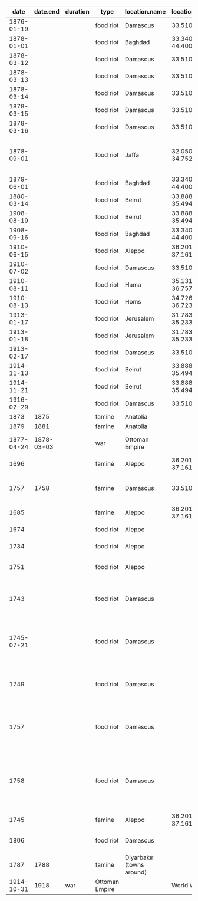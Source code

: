 date | date.end | duration | type | location.name |  location.coordinates |  comment | source
-|-|-|-|-|-|-|-
1876-01-19 |  |  | food riot | Damascus | 33.5102, 36.29128 |  no exact date  | 
1878-01-01 |  |  | food riot | Baghdad | 33.34058, 44.40088 |  | 
1878-03-12 |  |  | food riot | Damascus | 33.5102, 36.29128 |  | 
1878-03-13 |  |  | food riot | Damascus | 33.5102, 36.29128 |  | 
1878-03-14 |  |  | food riot | Damascus | 33.5102, 36.29128 |  | 
1878-03-15 |  |  | food riot | Damascus | 33.5102, 36.29128 |  | 
1878-03-16 |  |  | food riot | Damascus | 33.5102, 36.29128 |  | 
1878-09-01 |  |  | food riot | Jaffa | 32.05043, 34.75224 |  no exact date, Bedouins loot shops | 
1879-06-01 |  |  | food riot | Baghdad | 33.34058, 44.40088 |  no exact date | 
1880-03-14 |  |  | food riot | Beirut | 33.88894, 35.49442 |  | 
1908-08-19 |  |  | food riot | Beirut | 33.88894, 35.49442 |  | 
1908-09-16 |  |  | food riot | Baghdad | 33.34058, 44.40088 |  | 
1910-06-15 |  |  | food riot | Aleppo | 36.20124, 37.16117 |  no exact date | 
1910-07-02 |  |  | food riot | Damascus | 33.5102, 36.29128 |  | 
1910-08-11 |  |  | food riot | Hama | 35.13179, 36.75783 |  | 
1910-08-13 |  |  | food riot | Homs | 34.72682, 36.72339 |  | 
1913-01-17 |  |  | food riot | Jerusalem | 31.78336, 35.23388 |  | 
1913-01-18 |  |  | food riot | Jerusalem | 31.78336, 35.23388 |  | 
1913-02-17 |  |  | food riot | Damascus | 33.5102, 36.29128 |  | 
1914-11-13 |  |  | food riot | Beirut | 33.88894, 35.49442 |  | 
1914-11-21 |  |  | food riot | Beirut | 33.88894, 35.49442 |  | 
1916-02-29 |  |  | food riot | Damascus | 33.5102, 36.29128 |  | 
1873 | 1875 |  | famine | Anatolia |  |  | {Ertem 2017}
1879 | 1881 |  | famine | Anatolia |  |  | {Ertem 2017}
1877-04-24 | 1878-03-03 |  | war | Ottoman Empire |  | Russo-Ottoman War | 
1696 |  |  | famine | Aleppo | 36.20124, 37.16117 |  no exact date | {Ayalon 2017@65}
1757 | 1758 |  | famine | Damascus | 33.5102, 36.29128 |  no exact date | {Ayalon 2017@65}{Grehan 1999@142}
1685 |  |  | famine | Aleppo | 36.20124, 37.16117 |  no exact date | {Ayalon 2017@65-66}
1674 |  |  | food riot | Aleppo |  | no exact date | {Ayalon 2017@67-68}
1734 |  |  | food riot | Aleppo |  | no exact date | {Ayalon 2017@68}
1751 |  |  | food riot | Aleppo |  | no exact date | {Ayalon 2017@68}, al-Budayrī
1743 |  |  | food riot | Damascus |  | no exact date, but July | {Ayalon 2017@68}{Grehan 1999@109,151}, al-Budayrī
1745-07-21 |  |  | food riot | Damascus |  |  | {Ayalon 2017@68}{Grehan 1999@151, 152-154}, al-Budayrī
1749 |  |  | food riot | Damascus |  | spring; crowds loot some bakeries | {Grehan 1999@158}, al-Budayrī
1757 |  |  | food riot | Damascus |  | February; day of the arrival of the new governor | {Grehan 1999@159}, al-Budayrī
1758 |  |  | food riot | Damascus |  | January? men, women and children in front of the bakeries | {Grehan 1999@162}, al-Budayrī
1745 |  |  | famine | Aleppo | 36.20124, 37.16117 |  no exact date | {Ayalon 2017@74}
1806 |  |  | food riot | Damascus |  | February | {Grehan 1999@163}, al-Budayrī
1787 | 1788 |  | famine | Diyarbakır (towns around) |  |  no exact date | {Ayalon 2017@74}
1914-10-31 | 1918 | war | Ottoman Empire |  | World War I | 
